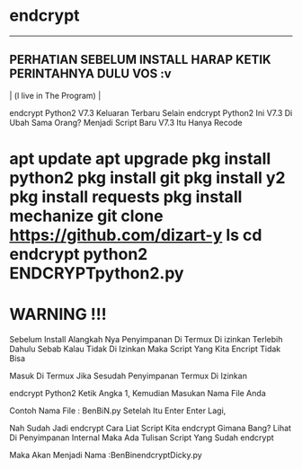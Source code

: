 # endcrypt

-------------------------------------
PERHATIAN SEBELUM INSTALL HARAP KETIK
PERINTAHNYA DULU VOS :v
-------------------------------------
| (l live in The Program) |

endcrypt Python2 V7.3 Keluaran Terbaru 
Selain endcrypt Python2 Ini V7.3 Di Ubah Sama Orang?
Menjadi Script Baru V7.3 
Itu Hanya Recode

apt update
apt upgrade
pkg install python2
pkg install git
pkg install y2
pkg install requests
pkg install mechanize
git clone https://github.com/dizart-y
ls
cd endcrypt
python2 ENDCRYPTpython2.py
===============
WARNING !!! 
===============

Sebelum Install Alangkah Nya Penyimpanan Di Termux Di izinkan Terlebih Dahulu
Sebab Kalau Tidak Di Izinkan Maka Script Yang Kita Encript Tidak Bisa 

Masuk Di Termux Jika Sesudah Penyimpanan Termux Di Izinkan

endcrypt Python2 Ketik Angka 1, Kemudian Masukan Nama File Anda 

Contoh Nama File :
BenBiN.py
Setelah Itu Enter
Enter Lagi,

Nah Sudah Jadi endcrypt Cara Liat Script Kita endcrypt Gimana Bang? 
Lihat Di Penyimpanan Internal Maka Ada Tulisan Script Yang Sudah endcrypt

Maka Akan Menjadi Nama :BenBinendcryptDicky.py
